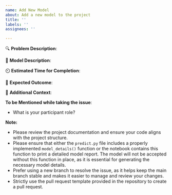 ```yaml
---
name: Add New Model
about: Add a new model to the project
title: ''
labels: ''
assignees: ''

---
```


🔍 **Problem Description**:
<!-- Provide a concise and clear description of the problem or use case that the model aims to address. Explain why this problem needs a solution. -->

🧠 **Model Description**:
<!-- Describe the underlying model you plan to use, such as Regression, Decision Trees, or Neural Networks. Include any important technical details about the model, such as key algorithms or techniques involved, and why this model is appropriate for solving the problem. -->

⏲️ **Estimated Time for Completion**:
<!-- Provide an estimate of the time you expect it will take to fully implement and test the model. -->

🎯 **Expected Outcome**:
<!-- Clearly describe what the expected outcome will be after the model is implemented. Highlight the impact on functionality, performance, or other metrics that will be improved as a result of this addition. -->

📄 **Additional Context**:
<!-- Include any extra information or context. -->

**To be Mentioned while taking the issue**:
- What is your participant role? <!-- (Mention the Open Source Program name. Eg. GSSOC, SSOC, Hacktoberfest, etc.) -->

<!-- Don't remove this while submitting the issue -->
**Note:**
- Please review the project documentation and ensure your code aligns with the project structure.
- Please ensure that either the `predict.py` file includes a properly implemented `model_details()` function or the notebook contains this function to print a detailed model report. The model will not be accepted without this function in place, as it is essential for generating the necessary model details.
- Prefer using a new branch to resolve the issue, as it helps keep the main branch stable and makes it easier to manage and review your changes.
- Strictly use the pull request template provided in the repository to create a pull request.
